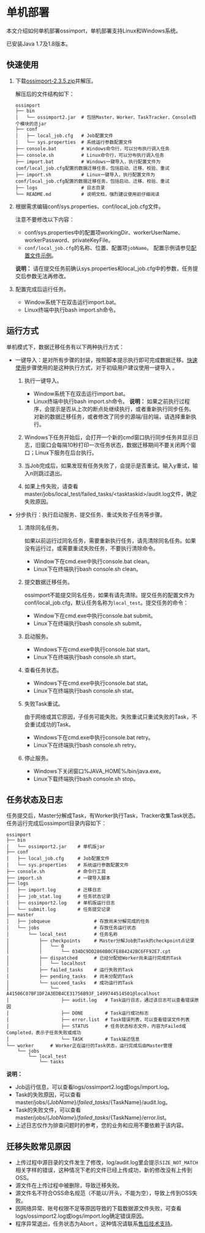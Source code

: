 # 单机部署

本文介绍如何单机部署ossimport，单机部署支持Linux和Windows系统。

已安装Java 1.7及1.8版本。

## 快速使用

1.  下载[ossimport-2.3.5.zip](http://gosspublic.alicdn.com/ossimport/international/standalone/ossimport-2.3.5.zip)并解压。

    解压后的文件结构如下：

    ```
    ossimport
    ├── bin
    │   └── ossimport2.jar  # 包括Master、Worker、TaskTracker、Console四个模块的总jar
    ├── conf
    │   ├── local_job.cfg   # Job配置文件
    │   └── sys.properties  # 系统运行参数配置文件
    ├── console.bat         # Windows命令行，可以分布执行调入任务
    ├── console.sh          # Linux命令行，可以分布执行调入任务
    ├── import.bat          # Windows一键导入，执行配置文件为conf/local_job.cfg配置的数据迁移任务，包括启动、迁移、校验、重试
    ├── import.sh           # Linux一键导入，执行配置文件为conf/local_job.cfg配置的数据迁移任务，包括启动、迁移、校验、重试
    ├── logs                # 日志目录
    └── README.md           # 说明文档，强烈建议使用前仔细阅读
    ```

2.  根据需求编辑conf/sys.properties、conf/local\_job.cfg文件。

    注意不要修改以下内容：

    -   conf/sys.properties中的配置项workingDir、workerUserName、workerPassword、privateKeyFile。
    -   `conf/local_job.cfg`的名称、位置、配置项`jobName`。
    配置示例请参见[配置文件示例](/intl.zh-CN/常用工具/数据迁移工具ossimport/说明及配置.md)。

    **说明：** 请在提交任务前确认sys.properties和local\_job.cfg中的参数，任务提交后参数无法再修改。

3.  配置完成后运行任务。

    -   Window系统下在双击运行import.bat。
    -   Linux终端中执行bash import.sh命令。

## 运行方式

单机模式下，数据迁移任务有以下两种执行方式：

-   一键导入：是对所有步骤的封装，按照脚本提示执行即可完成数据迁移。[快速使用](#step_lqm_2qw_ymi)步骤使用的是这种执行方式，对于初级用户建议使用一键导入 。
    1.  执行一键导入。

        -   Window系统下在双击运行import.bat。
        -   Linux终端中执行bash import.sh命令。
        **说明：** 如果之前执行过程序，会提示是否从上次的断点处继续执行，或者重新执行同步任务。对新的数据迁移任务，或者修改了同步的源端/目的端，请选择重新执行。

    2.  Windows下任务开始后，会打开一个新的cmd窗口执行同步任务并显示日志，旧窗口会每隔10秒打印一次任务状态，数据迁移期间不要关闭两个窗口；Linux下服务在后台执行。
    3.  当Job完成后，如果发现有任务失败了，会提示是否重试。输入y重试，输入n则跳过退出。
    4.  如果上传失败，请查看master/jobs/local\_test/failed\_tasks/<tasktaskid\>/audit.log文件，确定失败原因。
-   分步执行：执行启动服务、提交任务、重试失败子任务等步骤。
    1.  清除同名任务。

        如果以前运行过同名任务，需要重新执行任务，请先清除同名任务。如果没有运行过，或需要重试失败任务，不要执行清除命令。

        -   Window下在cmd.exe中执行console.bat clean。
        -   Linux下在终端执行bash console.sh clean。
    2.  提交数据迁移任务。

        ossimport不能提交同名任务，如果有请先清除。提交任务的配置文件为conf/local\_job.cfg，默认任务名称为`local_test`。提交任务的命令：

        -   Window下在cmd.exe中执行console.bat submit。
        -   Linux下在终端执行bash console.sh submit。
    3.  启动服务。
        -   Windows下在cmd.exe中执行console.bat start。
        -   Linux下在终端执行bash console.sh start。
    4.  查看任务状态。
        -   Windows下在cmd.exe中执行console.bat stat。
        -   Linux下在终端执行bash console.sh stat。
    5.  失败Task重试。

        由于网络或其它原因，子任务可能失败。失败重试只重试失败的Task，不会重试成功的Task。

        -   Windows下在cmd.exe中执行console.bat retry。
        -   Linux下在终端执行bash console.sh retry。
    6.  停止服务。
        -   Windows下关闭窗口%JAVA\_HOME%/bin/java.exe。
        -   Linux下载终端执行bash console.sh stop。

## 任务状态及日志

任务提交后，Master分解成Task，有Worker执行Task，Tracker收集Task状态。任务运行完成后ossimport目录内容如下：

```
ossimport
├── bin
│   └── ossimport2.jar    # 单机版jar
├── conf
│   ├── local_job.cfg     # Job配置文件
│   └── sys.properties    # 系统运行参数配置文件
├── console.sh            # 命令行工具
├── import.sh             # 一键导入脚本
├── logs
│   ├── import.log        # 迁移日志
│   ├── job_stat.log      # 任务状态记录
│   ├── ossimport2.log    # 单机版运行日志
│   └── submit.log        # 任务提交记录
├── master
│   ├── jobqueue                # 存放尚未分解完成的任务
│   └── jobs                    # 存放任务运行状态
│       └── local_test          # 任务名称
│           ├── checkpoints     # Master分解Job到Task的checkpoint点记录
│           │   └── 0
│           │       └── 034DC9DD2860B0CFE884242BC6FF92E7.cpt
│           ├── dispatched      # 已经分配给Worker尚未运行完成的Task
│           │   └── localhost
│           ├── failed_tasks    # 运行失败的Task
│           ├── pending_tasks   # 尚未分配的Task
│           └── succeed_tasks   # 成功运行的Task
│               └── A41506C07BF1DF2A3EDB4CE31756B93F_1499744514501@localhost
│                   ├── audit.log   # Task运行日志，通过该日志可以查看错误原因
│                   ├── DONE        # Task运行成功标志
│                   ├── error.list  # Task错误列表，可以查看错误文件列表
│                   ├── STATUS      # 任务状态标志文件，内容为Failed或Completed，表示子任务失败或成功
│                   └── TASK        # Task描述信息
└── worker      # Worker正在运行的Task状态，运行完成后由Master管理
    └── jobs
        └── local_test
            └── tasks
```

**说明：**

-   Job运行信息，可以查看logs/ossimport2.log或logs/import.log。
-   Task的失败原因，可以查看master/jobs/$\{JobName\}/failed\_tasks/$\{TaskName\}/audit.log。
-   Task的失败文件，可以查看master/jobs/$\{JobName\}/failed\_tasks/$\{TaskName\}/error.list。
-   上述日志仅作为排查问题时的参考，您的业务和应用不要依赖于该内容。

## 迁移失败常见原因

-   上传过程中源目录的文件发生了修改，log/audit.log里会提示`SIZE_NOT_MATCH`相关字样的错误，这种情况下老的文件已经上传成功，新的修改没有上传到OSS。
-   源文件在上传过程中被删除，导致迁移失败。
-   源文件名不符合OSS命名规范（不能以/开头，不能为空），导致上传到OSS失败。
-   因网络异常、账号权限不足等原因导致的下载数据源文件失败，可查看logs/ossimport2.log或logs/import.log确定错误原因。
-   程序异常退出，任务状态为Abort 。这种情况请联系[售后技术支持](https://selfservice.console.aliyun.com/ticket/createIndex)。

